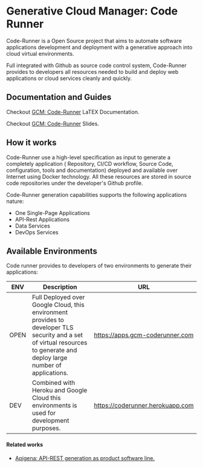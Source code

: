 # Generative Cloud Manager: Code Runner

Code-Runner is a Open Source project that aims to automate software
applications development and deployment with a generative approach
into cloud virtual environments.

Full integrated with Github as source code control system, Code-Runner
provides to developers all resources needed to build and deploy web
applications or cloud services cleanly and quickly.

## Documentation and Guides

Checkout [GCM: Code-Runner](https://github.com/hugobarzano/GCM/blob/master/doc/GCM-CodeRunner-CesarHugoB%C3%A1rzanoCruz-77138361h.pdf) LaTEX Documentation.

Checkout [GCM: Code-Runner](https://github.com/hugobarzano/GCM/blob/master/doc/presentacion/GCM_Code-Runner.pdf) Slides.

## How it works

Code-Runner use a high-level specification as input to generate a
completely application ( Repository, CI/CD workflow, Source Code,
configuration, tools and documentation) deployed and available over
Internet using Docker technology. All these resources are stored in
source code repositories under the developer's Github profile.

Code-Runner generation capabilities supports the following applications nature:

 - One Single-Page Applications
 - API-Rest Applications
 - Data Services
 - DevOps Services

 ## Available Environments

Code runner provides to developers of two environments to generate their applications:

| ENV | Description                                                                                                                                                               | URL                              |
|-----|---------------------------------------------------------------------------------------------------------------------------------------------------------------------------|----------------------------------|
| OPEN | Full Deployed over Google Cloud, this environment provides to developer TLS security and a set of virtual resources to generate and deploy large  number of applications. | https://apps.gcm-coderunner.com  |
| DEV | Combined with Heroku and Google Cloud this environments is used for development purposes.                                                                                 | https://coderunner.herokuapp.com |


#### Related works

- [Apigena: API-REST generation as product software line.](https://github.com/hugobarzano/apigena)
